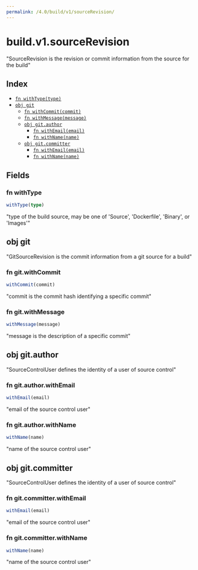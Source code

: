 ```yaml
---
permalink: /4.0/build/v1/sourceRevision/
---
```


# build.v1.sourceRevision

"SourceRevision is the revision or commit information from the source for the build"

## Index

* [`fn withType(type)`](#fn-withtype)
* [`obj git`](#obj-git)
  * [`fn withCommit(commit)`](#fn-gitwithcommit)
  * [`fn withMessage(message)`](#fn-gitwithmessage)
  * [`obj git.author`](#obj-gitauthor)
    * [`fn withEmail(email)`](#fn-gitauthorwithemail)
    * [`fn withName(name)`](#fn-gitauthorwithname)
  * [`obj git.committer`](#obj-gitcommitter)
    * [`fn withEmail(email)`](#fn-gitcommitterwithemail)
    * [`fn withName(name)`](#fn-gitcommitterwithname)

## Fields

### fn withType

```ts
withType(type)
```

"type of the build source, may be one of 'Source', 'Dockerfile', 'Binary', or 'Images'"

## obj git

"GitSourceRevision is the commit information from a git source for a build"

### fn git.withCommit

```ts
withCommit(commit)
```

"commit is the commit hash identifying a specific commit"

### fn git.withMessage

```ts
withMessage(message)
```

"message is the description of a specific commit"

## obj git.author

"SourceControlUser defines the identity of a user of source control"

### fn git.author.withEmail

```ts
withEmail(email)
```

"email of the source control user"

### fn git.author.withName

```ts
withName(name)
```

"name of the source control user"

## obj git.committer

"SourceControlUser defines the identity of a user of source control"

### fn git.committer.withEmail

```ts
withEmail(email)
```

"email of the source control user"

### fn git.committer.withName

```ts
withName(name)
```

"name of the source control user"